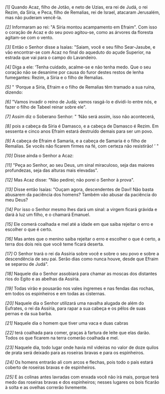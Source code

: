 *[1]* Quando Acaz, filho de Jotão, e neto de Uzias, era rei de Judá, o rei Rezim, da Síria, e Peca, filho de Remalias, rei de Israel, atacaram Jerusalém, mas não puderam vencê-la.

*[2]* Informaram ao rei: "A Síria montou acampamento em Efraim". Com isso o coração de Acaz e do seu povo agitou-se, como as árvores da floresta agitam-se com o vento.

*[3]* Então o Senhor disse a Isaías: "Saiam, você e seu filho Sear-Jasube, e vão encontrar-se com Acaz no final do aqueduto do açude Superior, na estrada que vai para o campo do Lavandeiro.

*[4]* Diga a ele: ‘Tenha cuidado, acalme-se e não tenha medo. Que o seu coração não se desanime por causa do furor destes restos de lenha fumegantes: Rezim, a Síria e o filho de Remalias.

*[5]* " ‘Porque a Síria, Efraim e o filho de Remalias têm tramado a sua ruína, dizendo:

*[6]* "Vamos invadir o reino de Judá; vamos rasgá-lo e dividi-lo entre nós, e fazer o filho de Tabeel reinar sobre ele".

*[7]* Assim diz o Soberano Senhor: " ‘Não será assim, isso não acontecerá,

*[8]* pois a cabeça da Síria é Damasco, e a cabeça de Damasco é Rezim. Em sessenta e cinco anos Efraim estará destruído demais para ser um povo.

*[9]* A cabeça de Efraim é Samaria, e a cabeça de Samaria é o filho de Remalias. Se vocês não ficarem firmes na fé, com certeza não resistirão! ’ "

*[10]* Disse ainda o Senhor a Acaz:

*[11]* "Peça ao Senhor, ao seu Deus, um sinal miraculoso, seja das maiores profundezas, seja das alturas mais elevadas".

*[12]* Mas Acaz disse: "Não pedirei; não porei o Senhor à prova".

*[13]* Disse então Isaías: "Ouçam agora, descendentes de Davi! Não basta abusarem da paciência dos homens? Também vão abusar da paciência do meu Deus?

*[14]* Por isso o Senhor mesmo lhes dará um sinal: a virgem ficará grávida e dará à luz um filho, e o chamará Emanuel.

*[15]* Ele comerá coalhada e mel até a idade em que saiba rejeitar o erro e escolher o que é certo.

*[16]* Mas antes que o menino saiba rejeitar o erro e escolher o que é certo, a terra dos dois reis que você teme ficará deserta.

*[17]* O Senhor trará o rei da Assíria sobre você e sobre o seu povo e sobre a descendência de seu pai. Serão dias como nunca houve, desde que Efraim se separou de Judá".

*[18]* Naquele dia o Senhor assobiará para chamar as moscas dos distantes rios do Egito e as abelhas da Assíria.

*[19]* Todas virão e pousarão nos vales íngremes e nas fendas das rochas, em todos os espinheiros e em todas as cisternas.

*[20]* Naquele dia o Senhor utilizará uma navalha alugada de além do Eufrates, o rei da Assíria, para rapar a sua cabeça e os pêlos de suas pernas e da sua barba.

*[21]* Naquele dia o homem que tiver uma vaca e duas cabras

*[22]* terá coalhada para comer, graças à fartura de leite que elas darão. Todos os que ficarem na terra comerão coalhada e mel.

*[23]* Naquele dia, todo lugar onde havia mil videiras no valor de doze quilos de prata será deixado para as roseiras bravas e para os espinheiros.

*[24]* Os homens entrarão ali com arcos e flechas, pois todo o país estará coberto de roseiras bravas e de espinheiros.

*[25]* E às colinas antes lavradas com enxada você não irá mais, porque terá medo das roseiras bravas e dos espinheiros; nesses lugares os bois ficarão à solta e as ovelhas correrão livremente.


